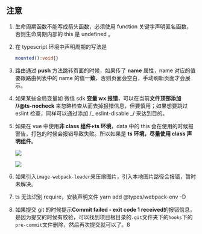 ## 注意

1. 生命周期函数不能写成箭头函数，必须使用 function 关键字声明匿名函数，否则生命周期内部的 this 是 undefined 。

2. 在 typescript 环境中声明周期的写法是

   ```typescript
   mounted():void{}
   ```

3. 路由通过 **push** 方法跳转页面的时候，如果传了 **name** 属性，name 对应的值要跟路由列表中的 name 的值**一致**，否则页面会空白，手动刷新页面才会展示。

4. 如果某些全局变量如 微信 sdk **变量 wx 报错**，可以在当前**文件顶部添加** **//@ts-nocheck** 来忽略检查从而去掉报错信息，但要慎用；如果想要跳过 eslint 检查，同样可以通过添加 /_ eslint-disable _/ 来达到目的。

5. 如果在 vue 中使用**非 class 组件+ts 环境**，data 中的 this 会在使用的时候报警告，打包的时候会报错导致失败。所以如果是 **ts 环境，尽量使用 class 声明组件**。

   ![](https://upload-images.jianshu.io/upload_images/5644085-061406eefc4755c1.png?imageMogr2/auto-orient/strip%7CimageView2/2/w/1240)

   ![](https://upload-images.jianshu.io/upload_images/5644085-7ee458cde7e38663.png?imageMogr2/auto-orient/strip%7CimageView2/2/w/1240)

6. 如果引入`image-webpack-loader`来压缩图片，引入本地图片路径会报错，暂时未解决。
7. ts 无法识别 require，安装声明文件 yarn add @types/webpack-env -D
8. 如果提交 git 的时候提示**Commit failed - exit code 1 received**的报错信息，是因为提交的时候有校验，可以找到项目根目录的`.git`文件夹下的`hooks`下的`pre-commit`文件删除，然后再次提交就可以了。ß
